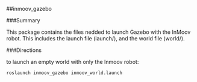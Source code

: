 ##inmoov_gazebo

###Summary

This package contains the files nedded to launch Gazebo with the InMoov robot. This includes the launch file (launch/), and the world file (world/).

###Directions

to launch an empty world with only the Inmoov robot:

```
roslaunch inmoov_gazebo inmoov_world.launch
```
